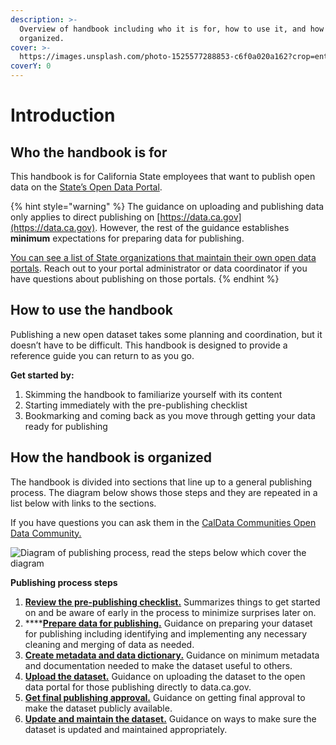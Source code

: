 ```yaml
---
description: >-
  Overview of handbook including who it is for, how to use it, and how it is
  organized.
cover: >-
  https://images.unsplash.com/photo-1525577288853-c6f0a020a162?crop=entropy&cs=srgb&fm=jpg&ixid=MnwxOTcwMjR8MHwxfHNlYXJjaHwyfHxjYWxpZm9ybmlhfGVufDB8fHx8MTY0MDAzMTE0NA&ixlib=rb-1.2.1&q=85
coverY: 0
---
```


# Introduction

## Who the handbook is for

This handbook is for California State employees that want to publish open data on the [State’s Open Data Portal](https://data.ca.gov).

{% hint style="warning" %}
The guidance on uploading and publishing data only applies to direct publishing on [https://data.ca.gov](https://data.ca.gov). However, the rest of the guidance establishes **minimum** expectations for preparing data for publishing.

[You can see a list of State organizations that maintain their own open data portals](reference-and-additional-documents/jason-add-reference-to-orgs-that-have-different-publishing.md). Reach out to your portal administrator or data coordinator if you have questions about publishing on those portals.
{% endhint %}

## How to use the handbook

Publishing a new open dataset takes some planning and coordination, but it doesn’t have to be difficult. This handbook is designed to provide a reference guide you can return to as you go.

**Get started by:**

1. Skimming the handbook to familiarize yourself with its content
2. Starting immediately with the pre-publishing checklist
3. Bookmarking and coming back as you move through getting your data ready for publishing

## How the handbook is organized

The handbook is divided into sections that line up to a general publishing process. The diagram below shows those steps and they are repeated in a list below with links to the sections.

If you have questions you can ask them in the [CalData Communities Open Data Community.](https://teams.microsoft.com/l/channel/19%3a037b34f454d94a9fa7f6aa964c052af4%40thread.tacv2/Open%20Data?groupId=0f45987a-e632-4e93-be66-ebfd6079e926\&tenantId=68a88534-151d-4e79-8046-09be7890656c)

![Diagram of publishing process, read the steps below which cover the diagram](<.gitbook/assets/publisher\_diagram (1).png>)

**Publishing process steps**

1. [**Review the pre-publishing checklist.**](review-the-pre-publishing-checklist.md) Summarizes things to get started on and be aware of early in the process to minimize surprises later on.
2. ****[**Prepare data for publishing.**](2.-prepare-data-for-publishing.md) Guidance on preparing your dataset for publishing including identifying and implementing any necessary cleaning and merging of data as needed.
3. [**Create metadata and data dictionary.**](create-metadata-and-data-dictionary.md) Guidance on minimum metadata and documentation needed to make the dataset useful to others.
4. [**Upload the dataset.**](upload-the-dataset.md) Guidance on uploading the dataset to the open data portal for those publishing directly to data.ca.gov.
5. [**Get final publishing approval.**](get-publishing-approval.md) Guidance on getting final approval to make the dataset publicly available.
6. [**Update and maintain the dataset.**](update-and-maintain-the-dataset.md) Guidance on ways to make sure the dataset is updated and maintained appropriately.
